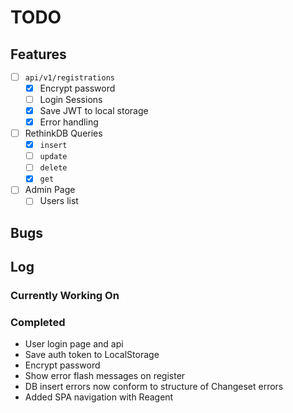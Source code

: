 # TODO

## Features

- [ ] `api/v1/registrations`
  - [x] Encrypt password
  - [ ] Login Sessions
  - [x] Save JWT to local storage
  - [x] Error handling
- [ ] RethinkDB Queries
  - [x] `insert`
  - [ ] `update`
  - [ ] `delete`
  - [x] `get`
- [ ] Admin Page
  - [ ] Users list

## Bugs


## Log

### Currently Working On
 
 
### Completed
 - User login page and api
 - Save auth token to LocalStorage
 - Encrypt password
 - Show error flash messages on register
 - DB insert errors now conform to structure of Changeset errors
 - Added SPA navigation with Reagent